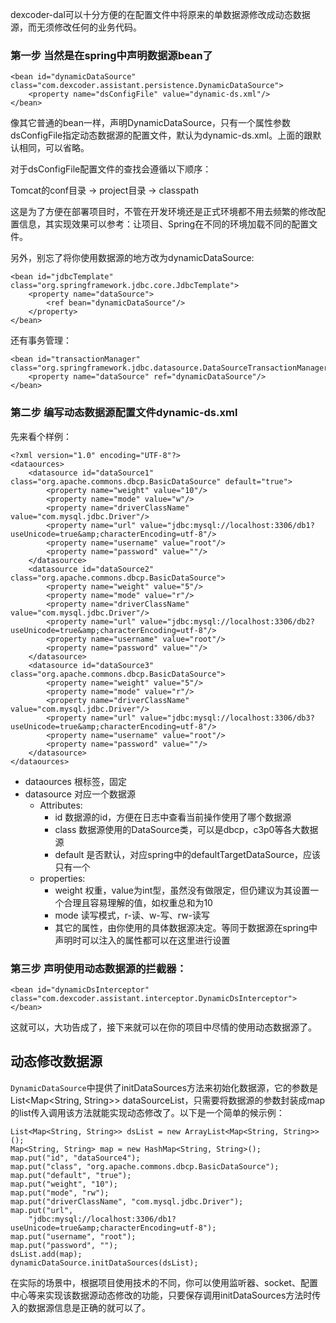 dexcoder-dal可以十分方便的在配置文件中将原来的单数据源修改成动态数据源，而无须修改任何的业务代码。

### 第一步 当然是在spring中声明数据源bean了

    <bean id="dynamicDataSource" class="com.dexcoder.assistant.persistence.DynamicDataSource">
        <property name="dsConfigFile" value="dynamic-ds.xml"/>
    </bean>
    
像其它普通的bean一样，声明DynamicDataSource，只有一个属性参数dsConfigFile指定动态数据源的配置文件，默认为dynamic-ds.xml。上面的跟默认相同，可以省略。

对于dsConfigFile配置文件的查找会遵循以下顺序：

Tomcat的conf目录 -> project目录 -> classpath

这是为了方便在部署项目时，不管在开发环境还是正式环境都不用去频繁的修改配置信息，其实现效果可以参考：让项目、Spring在不同的环境加载不同的配置文件。

另外，别忘了将你使用数据源的地方改为dynamicDataSource:

    <bean id="jdbcTemplate" class="org.springframework.jdbc.core.JdbcTemplate">
        <property name="dataSource">
            <ref bean="dynamicDataSource"/>
        </property>
    </bean>
    
还有事务管理：

    <bean id="transactionManager" class="org.springframework.jdbc.datasource.DataSourceTransactionManager">
        <property name="dataSource" ref="dynamicDataSource"/>
    </bean>
    
### 第二步 编写动态数据源配置文件dynamic-ds.xml

先来看个样例：
    
    <?xml version="1.0" encoding="UTF-8"?>
    <dataources>
        <datasource id="dataSource1" class="org.apache.commons.dbcp.BasicDataSource" default="true">
            <property name="weight" value="10"/>
            <property name="mode" value="w"/>
            <property name="driverClassName" value="com.mysql.jdbc.Driver"/>
            <property name="url" value="jdbc:mysql://localhost:3306/db1?useUnicode=true&amp;characterEncoding=utf-8"/>
            <property name="username" value="root"/>
            <property name="password" value=""/>
        </datasource>
        <datasource id="dataSource2" class="org.apache.commons.dbcp.BasicDataSource">
            <property name="weight" value="5"/>
            <property name="mode" value="r"/>
            <property name="driverClassName" value="com.mysql.jdbc.Driver"/>
            <property name="url" value="jdbc:mysql://localhost:3306/db2?useUnicode=true&amp;characterEncoding=utf-8"/>
            <property name="username" value="root"/>
            <property name="password" value=""/>
        </datasource>
        <datasource id="dataSource3" class="org.apache.commons.dbcp.BasicDataSource">
            <property name="weight" value="5"/>
            <property name="mode" value="r"/>
            <property name="driverClassName" value="com.mysql.jdbc.Driver"/>
            <property name="url" value="jdbc:mysql://localhost:3306/db3?useUnicode=true&amp;characterEncoding=utf-8"/>
            <property name="username" value="root"/>
            <property name="password" value=""/>
        </datasource>
    </dataources>

- dataources 根标签，固定
- datasource 对应一个数据源
    - Attributes:
        - id 数据源的id，方便在日志中查看当前操作使用了哪个数据源
        - class 数据源使用的DataSource类，可以是dbcp，c3p0等各大数据源
        - default 是否默认，对应spring中的defaultTargetDataSource，应该只有一个
    - properties:
        - weight 权重，value为int型，虽然没有做限定，但仍建议为其设置一个合理且容易理解的值，如权重总和为10
        - mode 读写模式，r-读、w-写、rw-读写
        - 其它的属性，由你使用的具体数据源决定。等同于数据源在spring中声明时可以注入的属性都可以在这里进行设置
        
### 第三步 声明使用动态数据源的拦截器：

    <bean id="dynamicDsInterceptor" class="com.dexcoder.assistant.interceptor.DynamicDsInterceptor"></bean>
    
这就可以，大功告成了，接下来就可以在你的项目中尽情的使用动态数据源了。

## 动态修改数据源

`DynamicDataSource`中提供了initDataSources方法来初始化数据源，它的参数是 List<Map<String, String>> dataSourceList，只需要将数据源的参数封装成map的list传入调用该方法就能实现动态修改了。以下是一个简单的候示例：

    List<Map<String, String>> dsList = new ArrayList<Map<String, String>>();
    Map<String, String> map = new HashMap<String, String>();
    map.put("id", "dataSource4");
    map.put("class", "org.apache.commons.dbcp.BasicDataSource");
    map.put("default", "true");
    map.put("weight", "10");
    map.put("mode", "rw");
    map.put("driverClassName", "com.mysql.jdbc.Driver");
    map.put("url",
        "jdbc:mysql://localhost:3306/db1?useUnicode=true&amp;characterEncoding=utf-8");
    map.put("username", "root");
    map.put("password", "");
    dsList.add(map);
    dynamicDataSource.initDataSources(dsList);
    
在实际的场景中，根据项目使用技术的不同，你可以使用监听器、socket、配置中心等来实现该数据源动态修改的功能，只要保存调用initDataSources方法时传入的数据源信息是正确的就可以了。